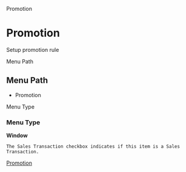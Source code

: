 
Promotion
# Promotion


Setup promotion rule

Menu Path
## Menu Path



- Promotion

Menu Type
### Menu Type

**Window**

```
The Sales Transaction checkbox indicates if this item is a Sales Transaction.
```

[Promotion](../../functional-guide/window/window-promotion.md)